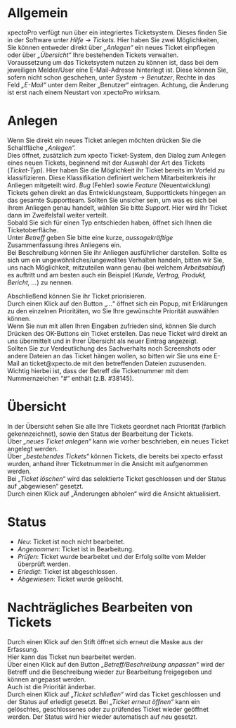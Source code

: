 <!DOCTYPE html>
<html>
<head>
<meta charset="utf-8">
<meta name="viewport" content="width=device-width, initial-scale=1.0">
<title>130_Ticketsystem.md</title>
<link rel="stylesheet" href="https://stackedit.io/res-min/themes/base.css" />
<script type="text/javascript" src="https://cdn.mathjax.org/mathjax/latest/MathJax.js?config=TeX-AMS_HTML"></script>
</head>
<body><div class="container"><h1 id="allgemein">Allgemein</h1>

<p>xpectoPro verfügt nun über ein integriertes Ticketsystem. Dieses finden Sie in der Software unter <em>Hilfe -&gt; Tickets</em>. Hier haben Sie zwei Möglichkeiten, Sie können entweder direkt über <em>„Anlegen“</em> ein neues Ticket einpflegen oder über <em>„Übersicht“</em> Ihre bestehenden Tickets verwalten.  <br>
 <img src="http://xpecto.github.io/docs/img/img_TS_001.png" alt="" title=""> <br>
Voraussetzung um das Ticketsystem nutzen zu können ist, dass bei dem jeweiligen Melder/User eine E-Mail-Adresse hinterlegt ist. Diese können Sie, sofern nicht schon geschehen, unter <em>System -&gt; Benutzer</em>, Rechte in das Feld <em>„E-Mail“</em>  unter dem Reiter „Benutzer“ eintragen. Achtung, die Änderung ist erst nach einem Neustart von xpectoPro wirksam.  <br>
 <img src="http://xpecto.github.io/docs/img/img_TS_002.png" alt="" title=""></p>

<h1 id="anlegen">Anlegen</h1>

<p>Wenn Sie direkt ein neues Ticket anlegen möchten drücken Sie die Schaltfläche <em>„Anlegen“.</em> <br>
Dies öffnet, zusätzlich zum xpecto Ticket-System, den Dialog zum Anlegen eines neuen Tickets, beginnend mit der Auswahl der Art des Tickets (<em>Ticket-Typ</em>). Hier haben Sie die Möglichkeit ihr Ticket bereits im Vorfeld zu klassifizieren. Diese Klassifikation definiert welchem Mitarbeiterkreis ihr Anliegen mitgeteilt wird. <em>Bug</em> (Fehler) sowie <em>Feature</em> (Neuentwicklung) Tickets gehen direkt an das Entwicklungsteam, Supporttickets hingegen an das gesamte Supportteam. Sollten Sie unsicher sein, um was es sich bei ihrem Anliegen genau handelt, wählen Sie bitte <em>Support</em>. Hier wird Ihr Ticket dann im Zweifelsfall weiter verteilt. <br>
 <img src="http://xpecto.github.io/docs/img/img_TS_003.png" alt="" title=""> <br>
Sobald Sie sich für einen Typ entschieden haben, öffnet sich Ihnen die Ticketoberfläche. <br>
 <img src="http://xpecto.github.io/docs/img/img_TS_004.png" alt="" title=""> <br>
Unter <em>Betreff</em> geben Sie bitte eine kurze, <em>aussagekräftige</em> Zusammenfassung ihres Anliegens ein. <br>
Bei Beschreibung können Sie ihr Anliegen ausführlicher darstellen. Sollte es sich um ein ungewöhnliches/ungewolltes Verhalten handeln, bitten wir Sie, uns nach Möglichkeit, mitzuteilen wann genau (bei welchem <em>Arbeitsablauf</em>) es auftritt und am besten auch ein Beispiel (<em>Kunde, Vertrag, Produkt, Bericht, …</em>) zu nennen.</p>

<p>Abschließend können Sie ihr Ticket priorisieren. <br>
 <img src="http://xpecto.github.io/docs/img/img_TS_005.png" alt="" title=""> <br>
Durch einen Klick auf den Button „…“ öffnet sich ein Popup, mit Erklärungen zu den einzelnen Prioritäten, wo Sie Ihre gewünschte Priorität auswählen können. <br>
 <img src="http://xpecto.github.io/docs/img/img_TS_006.png" alt="" title=""> <br>
Wenn Sie nun mit allen Ihren Eingaben zufrieden sind, können Sie durch Drücken des OK-Buttons ein Ticket erstellen. Das neue Ticket wird direkt an uns übermittelt und in Ihrer Übersicht als neuer Eintrag angezeigt.  <br>
 <img src="http://xpecto.github.io/docs/img/img_TS_007.png" alt="" title=""> <br>
Sollten Sie zur Verdeutlichung des Sachverhalts noch Screenshots oder andere Dateien an das Ticket hängen wollen, so bitten wir Sie uns eine E-Mail an ticket@xpecto.de mit den betreffenden Dateien zuzusenden. Wichtig hierbei ist, dass der Betreff die Ticketnummer mit dem Nummernzeichen “#”  enthält (z.B. #38145).</p>

<h1 id="übersicht">Übersicht</h1>

<p>In der Übersicht sehen Sie alle Ihre Tickets geordnet nach Priorität (farblich gekennzeichnet), sowie den Status der Bearbeitung der Tickets. <br>
 <img src="http://xpecto.github.io/docs/img/img_TS_008.png" alt="" title=""> <br>
Über <em>„neues Ticket anlegen“</em> kann wie vorher beschrieben, ein neues Ticket angelegt werden. <br>
Über <em>„bestehendes Tickets“</em> können Tickets, die bereits bei xpecto erfasst wurden, anhand ihrer Ticketnummer in die Ansicht mit aufgenommen werden. <br>
Bei <em>„Ticket löschen“</em> wird das selektierte Ticket geschlossen und der Status auf „abgewiesen“ gesetzt. <br>
Durch einen Klick auf „Änderungen abholen“ wird die Ansicht aktualisiert.</p>

<h1 id="status">Status</h1>

<ul>
<li><em>Neu</em>: Ticket ist noch nicht bearbeitet.</li>
<li><em>Angenommen</em>: Ticket ist in Bearbeitung.</li>
<li><em>Prüfen</em>: Ticket wurde bearbeitet und der Erfolg sollte vom Melder überprüft werden.</li>
<li><em>Erledigt</em>: Ticket ist abgeschlossen.</li>
<li><em>Abgewiesen</em>: Ticket wurde gelöscht.</li>
</ul>

<h1 id="nachträgliches-bearbeiten-von-tickets">Nachträgliches Bearbeiten von Tickets</h1>

<p>Durch einen Klick auf den Stift öffnet sich erneut die Maske aus der Erfassung. <br>
 <img src="http://xpecto.github.io/docs/img/img_TS_009.png" alt="" title=""> <br>
Hier kann das Ticket nun bearbeitet werden. <br>
<img src="http://xpecto.github.io/docs/img/img_TS_010.png" alt="" title=""> <br>
Über einen Klick auf den Button <em>„Betreff/Beschreibung anpassen“</em> wird der Betreff und die Beschreibung wieder zur Bearbeitung freigegeben und können angepasst werden. <br>
Auch ist die Priorität änderbar. <br>
Durch einen Klick auf <em>„Ticket schließen“</em> wird das Ticket geschlossen und der Status auf erledigt gesetzt. Bei <em>„Ticket erneut öffnen“</em> kann ein gelöschtes, geschlossenes oder zu prüfendes Ticket wieder geöffnet werden. Der Status wird hier wieder automatisch auf <em>neu</em> gesetzt.</p></div></body>
</html>